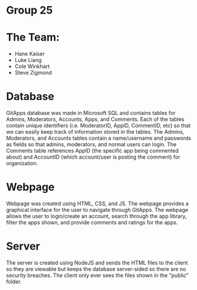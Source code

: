 # Group 25

# The Team:
   - Hane Kaiser
   - Luke Liang
   - Cole Winkhart
   - Steve Zigmond

# Database
   GitApps database was made in Microsoft SQL and contains tables for Admins, Moderators, Accounts, Apps, and Comments.
   Each of the tables contain unique identifiers (i.e. ModeratorID, AppID, CommentID, etc) so that we can easily keep track of information stored in the tables.
   The Admins, Moderators, and Accounts tables contain a name/username and passwords as fields so that admins, moderators, and normal users can login.
   The Comments table references AppID (the specific app being commented about) and AccountID (which account/user is posting the comment) for organization.

# Webpage
   Webpage was created using HTML, CSS, and JS. The webpage provides a graphical interface for the user to navigate through GitApps.    The webpage allows the user to login/create an account, search through the app library, filter the apps shown, and provide comments and ratings for the apps.

# Server
   The server is created using NodeJS and sends the HTML files to the client so they are viewable but keeps the database server-sided so there are no security breaches. The client only ever sees the files shown in the "public" folder.
